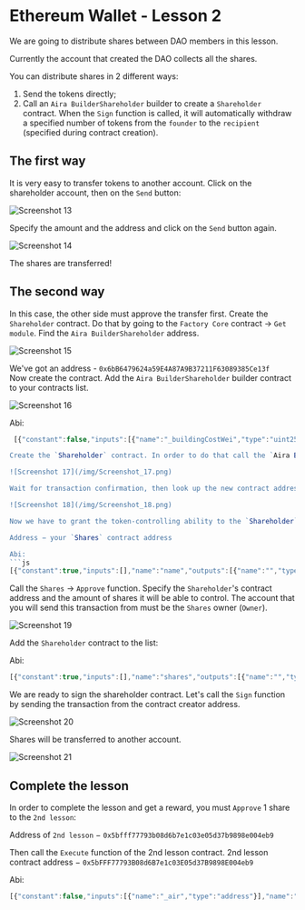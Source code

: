 # Ethereum Wallet - Lesson 2

We are going to distribute shares between DAO members in this lesson.

Currently the account that created the DAO collects all the shares.

You can distribute shares in 2 different ways:

1. Send the tokens directly;
2. Call an `Aira BuilderShareholder` builder to create a `Shareholder` contract. When the `Sign` function is called, it will automatically withdraw a specified number of tokens from the `founder` to the `recipient` (specified during contract creation).

## The first way

It is very easy to transfer tokens to another account. Click on the shareholder account, then on the `Send` button:

![Screenshot 13](/img/Screenshot_13.png)

Specify the amount and the address and click on the `Send` button again.

![Screenshot 14](/img/Screenshot_14.png)

The shares are transferred!

## The second way

In this case, the other side must approve the transfer first. Create the `Shareholder` contract. Do that by going to the `Factory Core` contract -> `Get module`. Find the `Aira BuilderShareholder` address.

![Screenshot 15](/img/Screenshot_15.png)

We've got an address - `0x6bB6479624a59E4A87A9B37211F63089385Ce13f`  
Now create the contract. Add the `Aira BuilderShareholder` builder contract to your contracts list.

![Screenshot 16](/img/Screenshot_16.png)

Abi:  
```js
 [{"constant":false,"inputs":[{"name":"_buildingCostWei","type":"uint256"}],"name":"setCost","outputs":[],"type":"function"},{"constant":false,"inputs":[{"name":"_shares","type":"address"},{"name":"_count","type":"uint256"},{"name":"_recipient","type":"address"}],"name":"create","outputs":[{"name":"","type":"address"}],"type":"function"},{"constant":false,"inputs":[{"name":"_owner","type":"address"}],"name":"delegate","outputs":[],"type":"function"},{"constant":true,"inputs":[],"name":"buildingCostWei","outputs":[{"name":"","type":"uint256"}],"type":"function"},{"constant":false,"inputs":[{"name":"_proposal","type":"address"}],"name":"setProposal","outputs":[],"type":"function"},{"constant":true,"inputs":[],"name":"owner","outputs":[{"name":"","type":"address"}],"type":"function"},{"constant":false,"inputs":[{"name":"_cashflow","type":"address"}],"name":"setCashflow","outputs":[],"type":"function"},{"constant":true,"inputs":[],"name":"getLastContract","outputs":[{"name":"","type":"address"}],"type":"function"},{"constant":true,"inputs":[{"name":"","type":"address"},{"name":"","type":"uint256"}],"name":"getContractsOf","outputs":[{"name":"","type":"address"}],"type":"function"},{"inputs":[{"name":"_buildingCost","type":"uint256"},{"name":"_cashflow","type":"address"},{"name":"_proposal","type":"address"}],"type":"constructor"},{"anonymous":false,"inputs":[{"indexed":true,"name":"sender","type":"address"},{"indexed":true,"name":"instance","type":"address"}],"name":"Builded","type":"event"}] ```  

Create the `Shareholder` contract. In order to do that call the `Aira BuilderShareholder` -> `Create`. Provide the address of the shares, the amount, and the address of the recipient.

![Screenshot 17](/img/Screenshot_17.png)

Wait for transaction confirmation, then look up the new contract address in the `Aira BuliderShareholder` -> `Latest Events`.

![Screenshot 18](/img/Screenshot_18.png)

Now we have to grant the token-controlling ability to the `Shareholder` contract. Add the `Shares` contract to the contract list:

Address − your `Shares` contract address

Abi:
```js
[{"constant":true,"inputs":[],"name":"name","outputs":[{"name":"","type":"string"}],"type":"function"},{"constant":false,"inputs":[{"name":"_address","type":"address"},{"name":"_value","type":"uint256"}],"name":"approve","outputs":[],"type":"function"},{"constant":true,"inputs":[],"name":"getBalance","outputs":[{"name":"","type":"uint256"}],"type":"function"},{"constant":true,"inputs":[],"name":"totalSupply","outputs":[{"name":"","type":"uint256"}],"type":"function"},{"constant":false,"inputs":[{"name":"_from","type":"address"},{"name":"_to","type":"address"},{"name":"_value","type":"uint256"}],"name":"transferFrom","outputs":[{"name":"","type":"bool"}],"type":"function"},{"constant":true,"inputs":[],"name":"decimals","outputs":[{"name":"","type":"uint8"}],"type":"function"},{"constant":false,"inputs":[{"name":"_value","type":"uint256"}],"name":"burn","outputs":[],"type":"function"},{"constant":false,"inputs":[{"name":"_value","type":"uint256"}],"name":"emission","outputs":[],"type":"function"},{"constant":false,"inputs":[{"name":"_owner","type":"address"}],"name":"delegate","outputs":[],"type":"function"},{"constant":true,"inputs":[{"name":"","type":"address"}],"name":"balanceOf","outputs":[{"name":"","type":"uint256"}],"type":"function"},{"constant":true,"inputs":[],"name":"owner","outputs":[{"name":"","type":"address"}],"type":"function"},{"constant":true,"inputs":[],"name":"symbol","outputs":[{"name":"","type":"string"}],"type":"function"},{"constant":false,"inputs":[{"name":"_to","type":"address"},{"name":"_value","type":"uint256"}],"name":"transfer","outputs":[{"name":"","type":"bool"}],"type":"function"},{"constant":true,"inputs":[{"name":"","type":"address"},{"name":"","type":"address"}],"name":"allowance","outputs":[{"name":"","type":"uint256"}],"type":"function"},{"constant":true,"inputs":[{"name":"_address","type":"address"}],"name":"getBalance","outputs":[{"name":"","type":"uint256"}],"type":"function"},{"constant":false,"inputs":[{"name":"_address","type":"address"}],"name":"unapprove","outputs":[],"type":"function"},{"inputs":[{"name":"_name","type":"string"},{"name":"_symbol","type":"string"},{"name":"_decimals","type":"uint8"},{"name":"_start_count","type":"uint256"}],"type":"constructor"},{"anonymous":false,"inputs":[{"indexed":true,"name":"_from","type":"address"},{"indexed":true,"name":"_to","type":"address"},{"indexed":false,"name":"_value","type":"uint256"}],"name":"Transfer","type":"event"},{"anonymous":false,"inputs":[{"indexed":true,"name":"_owner","type":"address"},{"indexed":true,"name":"_spender","type":"address"},{"indexed":false,"name":"_value","type":"uint256"}],"name":"Approval","type":"event"}]
```

Call the `Shares` -> `Approve` function. Specify the `Shareholder`'s contract address and the amount of shares it will be able to control. The account that you will send this transaction from must be the `Shares` owner (`Owner`).

![Screenshot 19](/img/Screenshot_19.png)

Add the `Shareholder` contract to the list:

Abi:
```js
[{"constant":true,"inputs":[],"name":"shares","outputs":[{"name":"","type":"address"}],"type":"function"},{"constant":true,"inputs":[],"name":"count","outputs":[{"name":"","type":"uint256"}],"type":"function"},{"constant":false,"inputs":[],"name":"sign","outputs":[],"type":"function"},{"constant":false,"inputs":[],"name":"kill","outputs":[],"type":"function"},{"constant":true,"inputs":[],"name":"complete","outputs":[{"name":"","type":"bool"}],"type":"function"},{"constant":false,"inputs":[{"name":"_owner","type":"address"}],"name":"delegate","outputs":[],"type":"function"},{"constant":true,"inputs":[],"name":"recipient","outputs":[{"name":"","type":"address"}],"type":"function"},{"constant":true,"inputs":[],"name":"owner","outputs":[{"name":"","type":"address"}],"type":"function"},{"inputs":[{"name":"_shares","type":"address"},{"name":"_count","type":"uint256"},{"name":"_recipient","type":"address"}],"type":"constructor"}]
```

We are ready to sign the shareholder contract. Let's call the `Sign` function by sending the transaction from the contract creator address.

![Screenshot 20](/img/Screenshot_20.png)

Shares will be transferred to another account.

![Screenshot 21](/img/Screenshot_21.png)

## Complete the lesson

In order to complete the lesson and get a reward, you must `Approve` 1 share to the `2nd lesson`:

Address of `2nd lesson` −  `0x5bfff77793b08d6b7e1c03e05d37b9898e004eb9`

Then call the `Execute` function of the 2nd lesson contract.
2nd lesson contract address − `0x5bFFF77793B08d6B7e1c03E05d37B9898E004eb9`  

Abi:
```js
[{"constant":false,"inputs":[{"name":"_air","type":"address"}],"name":"setToken","outputs":[],"type":"function"},{"constant":true,"inputs":[],"name":"reward","outputs":[{"name":"","type":"uint256"}],"type":"function"},{"constant":true,"inputs":[],"name":"air","outputs":[{"name":"","type":"address"}],"type":"function"},{"constant":false,"inputs":[{"name":"_reward","type":"uint256"}],"name":"setReward","outputs":[],"type":"function"},{"constant":false,"inputs":[{"name":"_owner","type":"address"}],"name":"delegate","outputs":[],"type":"function"},{"constant":false,"inputs":[{"name":"_dao","type":"address"},{"name":"_shares_name","type":"string"}],"name":"execute","outputs":[],"type":"function"},{"constant":true,"inputs":[],"name":"owner","outputs":[{"name":"","type":"address"}],"type":"function"},{"constant":true,"inputs":[{"name":"","type":"address"}],"name":"isPassed","outputs":[{"name":"","type":"bool"}],"type":"function"},{"inputs":[{"name":"_air","type":"address"},{"name":"_reward","type":"uint256"}],"type":"constructor"}]
```
